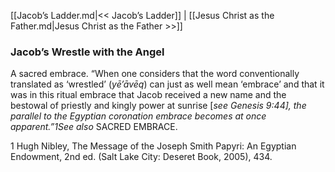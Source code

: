 [[Jacob’s Ladder.md|<< Jacob’s Ladder]]  |  [[Jesus Christ as the Father.md|Jesus Christ as the Father >>]]

### Jacob’s Wrestle with the Angel
A sacred embrace. “When one considers that the word conventionally translated as ‘wrestled’ (*yē’āvēq*) can just as well mean ‘embrace’ and that it was in this ritual embrace that Jacob received a new name and the bestowal of priestly and kingly power at sunrise [*see *Genesis 9:44], the parallel to the Egyptian coronation embrace becomes at once apparent.”1*See also* SACRED EMBRACE.



1 Hugh Nibley, The Message of the Joseph Smith Papyri: An Egyptian Endowment, 2nd ed. (Salt Lake City: Deseret Book, 2005), 434.